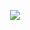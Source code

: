 <!--🤔INTERESTTITLE-->

<p align="center">
<img src="https://github-readme-stats.vercel.app/api/top-langs/?username=DendiAnugerah&layout=compact&theme=merko">

